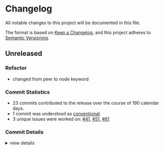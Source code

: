 # Changelog

All notable changes to this project will be documented in this file.

The format is based on [Keep a Changelog](https://keepachangelog.com/en/1.0.0/),
and this project adheres to [Semantic Versioning](https://semver.org/spec/v2.0.0.html).

## Unreleased

<csr-id-573f44a4beec8e7c2e2cec3f7f50cf5d4056497e/>

### Refactor

 - <csr-id-573f44a4beec8e7c2e2cec3f7f50cf5d4056497e/> changed from peer to node keyword

### Commit Statistics

<csr-read-only-do-not-edit/>

 - 23 commits contributed to the release over the course of 190 calendar days.
 - 1 commit was understood as [conventional](https://www.conventionalcommits.org).
 - 3 unique issues were worked on: [#41](https://github.com/giangndm/8xFF-decentralized-sdn/issues/41), [#51](https://github.com/giangndm/8xFF-decentralized-sdn/issues/51), [#61](https://github.com/giangndm/8xFF-decentralized-sdn/issues/61)

### Commit Details

<csr-read-only-do-not-edit/>

<details><summary>view details</summary>

 * **[#41](https://github.com/giangndm/8xFF-decentralized-sdn/issues/41)**
    - Update support for SDK Internal events, And added some unit tests for Network internal ([`0448da6`](https://github.com/giangndm/8xFF-decentralized-sdn/commit/0448da6564d3bd6967c5d07beb3f83d6388c694c))
 * **[#51](https://github.com/giangndm/8xFF-decentralized-sdn/issues/51)**
    - Update documents for core and network package ([`4edb1c6`](https://github.com/giangndm/8xFF-decentralized-sdn/commit/4edb1c6ea21d274b1a28d82ee35cebc5fcaeb3cd))
 * **[#61](https://github.com/giangndm/8xFF-decentralized-sdn/issues/61)**
    - Rename package to atm0s-sdn ([`d6e3db7`](https://github.com/giangndm/8xFF-decentralized-sdn/commit/d6e3db7651f95244707b555aac24f89e5634d3ef))
 * **Uncategorized**
    - Remove publish = false ([`64288da`](https://github.com/giangndm/8xFF-decentralized-sdn/commit/64288da53606750e61ad0c09bccd10fb0c1c83b2))
    - Fixing test after fix vnet ([`ec95fe5`](https://github.com/giangndm/8xFF-decentralized-sdn/commit/ec95fe50d111efc53191c33f7d337b35a0db99eb))
    - Refactor some log with more info ([`e9a1ac2`](https://github.com/giangndm/8xFF-decentralized-sdn/commit/e9a1ac206e69b38d7a09c916b0122b837f7244bb))
    - Merge pull request #1 from bluesea-network/refactor-network ([`f7c586e`](https://github.com/giangndm/8xFF-decentralized-sdn/commit/f7c586ed9ccbc33673792b6db33c3a0f3bc68049))
    - Fixing some clippy ([`1be4e8e`](https://github.com/giangndm/8xFF-decentralized-sdn/commit/1be4e8e7fb22275f038764c0827d65a22090a228))
    - Continue fixing warn ([`badc271`](https://github.com/giangndm/8xFF-decentralized-sdn/commit/badc271dabb8abedbcddf92d7514f174fcc0c435))
    - Refactor network: inprogress add route inside ([`0da5bdf`](https://github.com/giangndm/8xFF-decentralized-sdn/commit/0da5bdfc89775c0b0a4651c9c2bc18316bbb0b95))
    - Change format for longer max line width for better reading ([`c5ae763`](https://github.com/giangndm/8xFF-decentralized-sdn/commit/c5ae7631e396a640bb122750b82ca1c201f3f19b))
    - Refactor conn_id ([`fd6740c`](https://github.com/giangndm/8xFF-decentralized-sdn/commit/fd6740c80550a067b0bdab93bcc81bbb8a2735ec))
    - Added router ([`5d5aa86`](https://github.com/giangndm/8xFF-decentralized-sdn/commit/5d5aa862256b4e6443ad698e4fcc3bebfe30f24b))
    - Fmt ([`71a3c76`](https://github.com/giangndm/8xFF-decentralized-sdn/commit/71a3c761a433b9e610e9cbe29444053ed0f6bd7b))
    - Added origin router from sdn-v3 ([`dc860b4`](https://github.com/giangndm/8xFF-decentralized-sdn/commit/dc860b48a08fe92a879a62599e30f907400de1b9))
    - Changed from peer to node keyword ([`573f44a`](https://github.com/giangndm/8xFF-decentralized-sdn/commit/573f44a4beec8e7c2e2cec3f7f50cf5d4056497e))
    - Added transport tcp and fixing test for multiaddr ([`dd3cf55`](https://github.com/giangndm/8xFF-decentralized-sdn/commit/dd3cf5562f583320cc75f7a38dc1d9040865d306))
    - Added multiaddr custom ver, added manual discovery by specific neighbor address ([`babb557`](https://github.com/giangndm/8xFF-decentralized-sdn/commit/babb5572290da645b685a6260e391bbd7aa6d102))
    - Switched to using MultiAddr from libp2p ([`2667749`](https://github.com/giangndm/8xFF-decentralized-sdn/commit/266774961a12bbe45e03c6d4401cb747b5eb5d98))
    - Fmt ([`caef8ea`](https://github.com/giangndm/8xFF-decentralized-sdn/commit/caef8ea6553d7d4ce7d6fc4a48de2d92cba8ff34))
    - Added new kademlia implement ([`3fcab93`](https://github.com/giangndm/8xFF-decentralized-sdn/commit/3fcab93e6b1577c02f09afd0913144b6f522bda2))
    - Fmt ([`9c3aa3f`](https://github.com/giangndm/8xFF-decentralized-sdn/commit/9c3aa3f463e425d7064a9dd1a642d77211298a7f))
    - Init ([`52a6bd6`](https://github.com/giangndm/8xFF-decentralized-sdn/commit/52a6bd62eeb453648d60d57e1f771e40cf83be51))
</details>

